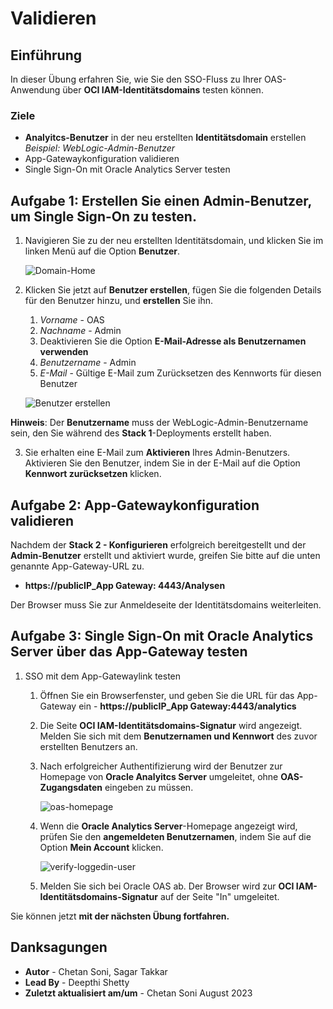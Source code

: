 # Validieren

## Einführung

In dieser Übung erfahren Sie, wie Sie den SSO-Fluss zu Ihrer OAS-Anwendung über **OCI IAM-Identitätsdomains** testen können.

### Ziele

*   **Analyitcs-Benutzer** in der neu erstellten **Identitätsdomain** erstellen _Beispiel: WebLogic-Admin-Benutzer_
*   App-Gatewaykonfiguration validieren
*   Single Sign-On mit Oracle Analytics Server testen

## Aufgabe 1: Erstellen Sie einen Admin-Benutzer, um Single Sign-On zu testen.

1.  Navigieren Sie zu der neu erstellten Identitätsdomain, und klicken Sie im linken Menü auf die Option **Benutzer**.
    
    ![Domain-Home](./images/domain-home.png "Domain-Home")
    
2.  Klicken Sie jetzt auf **Benutzer erstellen**, fügen Sie die folgenden Details für den Benutzer hinzu, und **erstellen** Sie ihn.
    
    1.  _Vorname_ - OAS
    2.  _Nachname_ - Admin
    3.  Deaktivieren Sie die Option **E-Mail-Adresse als Benutzernamen verwenden**
    4.  _Benutzername_ - Admin
    5.  _E-Mail_ - Gültige E-Mail zum Zurücksetzen des Kennworts für diesen Benutzer
    
    ![Benutzer erstellen](./images/create-user.png "Benutzer erstellen")
    

**Hinweis**: Der **Benutzername** muss der WebLogic-Admin-Benutzername sein, den Sie während des **Stack 1**\-Deployments erstellt haben.

3.  Sie erhalten eine E-Mail zum **Aktivieren** Ihres Admin-Benutzers. Aktivieren Sie den Benutzer, indem Sie in der E-Mail auf die Option **Kennwort zurücksetzen** klicken.

## Aufgabe 2: App-Gatewaykonfiguration validieren

Nachdem der **Stack 2 - Konfigurieren** erfolgreich bereitgestellt und der **Admin-Benutzer** erstellt und aktiviert wurde, greifen Sie bitte auf die unten genannte App-Gateway-URL zu.

*   **https://publicIP\_App Gateway: 4443/Analysen**

Der Browser muss Sie zur Anmeldeseite der Identitätsdomains weiterleiten.

## Aufgabe 3: Single Sign-On mit Oracle Analytics Server über das App-Gateway testen

1.  SSO mit dem App-Gatewaylink testen
    
    1.  Öffnen Sie ein Browserfenster, und geben Sie die URL für das App-Gateway ein - **https://publicIP\_App Gateway:4443/analytics**
        
    2.  Die Seite **OCI IAM-Identitätsdomains-Signatur** wird angezeigt. Melden Sie sich mit dem **Benutzernamen und Kennwort** des zuvor erstellten Benutzers an.
        
    3.  Nach erfolgreicher Authentifizierung wird der Benutzer zur Homepage von **Oracle Analyitcs Server** umgeleitet, ohne **OAS-Zugangsdaten** eingeben zu müssen.
        
        ![oas-homepage](./images/oas-home-page.png "oas-homepage")
        
    4.  Wenn die **Oracle Analytics Server**\-Homepage angezeigt wird, prüfen Sie den **angemeldeten Benutzernamen**, indem Sie auf die Option **Mein Account** klicken.
        
        ![verify-loggedin-user](./images/verify-loggedin-user.png "verify-loggedin-user")
        
    5.  Melden Sie sich bei Oracle OAS ab. Der Browser wird zur **OCI IAM-Identitätsdomains-Signatur** auf der Seite "In" umgeleitet.
        

Sie können jetzt **mit der nächsten Übung fortfahren.**

## Danksagungen

*   **Autor** - Chetan Soni, Sagar Takkar
*   **Lead By** - Deepthi Shetty
*   **Zuletzt aktualisiert am/um** - Chetan Soni August 2023